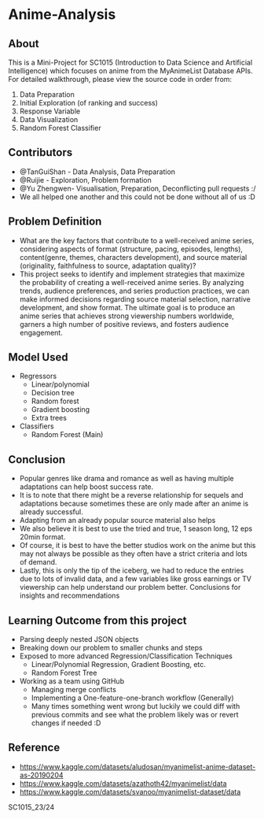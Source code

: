 # Anime-Analysis
## About
This is a Mini-Project for SC1015 (Introduction to Data Science and Artificial Intelligence) which focuses on anime from the MyAnimeList Database APIs. For detailed walkthrough, please view the source code in order from:
  1. Data Preparation
  2. Initial Exploration (of ranking and success)
  3. Response Variable
  4. Data Visualization
  5. Random Forest Classifier
  
## Contributors
  - @TanGuiShan - Data Analysis, Data Preparation
  - @Ruijie - Exploration, Problem formation
  - @Yu Zhengwen- Visualisation, Preparation, Deconflicting pull requests :/
  - We all helped one another and this could not be done without all of us :D
  
## Problem Definition
  - What are the key factors that contribute to a well-received anime series, considering aspects of format (structure, pacing, episodes, lengths), content(genre, themes, characters development), and source material (originality, faithfulness to source, adaptation quality)?
- This project seeks to identify and implement strategies that maximize the probability of creating a well-received anime series. By analyzing trends, audience preferences, and series production practices, we can make informed decisions regarding source material selection, narrative development, and show format. The ultimate goal is to produce an anime series that achieves strong viewership numbers worldwide, garners a high number of positive reviews, and fosters audience engagement.


  
## Model Used
- Regressors
  - Linear/polynomial
  - Decision tree
  - Random forest
  - Gradient boosting
  - Extra trees
- Classifiers
  - Random Forest (Main)

## Conclusion
- Popular genres like drama and romance as well as having multiple adaptations can help boost success rate.  
- It is to note that there might be a reverse relationship for sequels and adaptations because sometimes these are only made after an anime is already successful. 
- Adapting from an already popular source material also helps  
- We also believe it is best to use the tried and true, 1 season long, 12 eps 20min format.  
- Of course, it is best to have the better studios work on the anime but this may not always be possible as they often have a strict criteria and lots of demand.
- Lastly, this is only the tip of the iceberg, we had to reduce the entries due to lots of invalid data, and a few variables like gross earnings or TV viewership can help understand our problem better. 
Conclusions for insights and recommendations

## Learning Outcome from this project
- Parsing deeply nested JSON objects
- Breaking down our problem to smaller chunks and steps
- Exposed to more advanced Regression/Classification Techniques
  - Linear/Polynomial Regression, Gradient Boosting, etc.
  - Random Forest Tree
- Working as a team using GitHub
  - Managing merge conflicts
  - Implementing a One-feature-one-branch workflow (Generally)
  - Many times something went wrong but luckily we could diff with previous commits and see what the problem likely was or revert changes if needed :D

## Reference
  - https://www.kaggle.com/datasets/aludosan/myanimelist-anime-dataset-as-20190204
  - https://www.kaggle.com/datasets/azathoth42/myanimelist/data
  - https://www.kaggle.com/datasets/svanoo/myanimelist-dataset/data

SC1015_23/24

